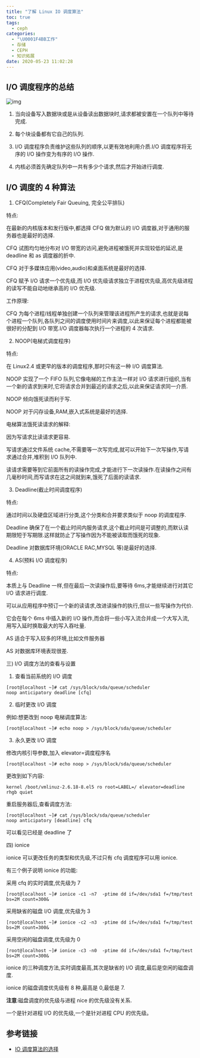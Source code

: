 ```yaml
---
title: "了解 Linux IO 调度算法"
toc: true
tags:
  - ceph
categories:
  - "\U0001F4BB工作"
  - 存储
  - CEPH
  - 知识拓展
date: 2020-05-23 11:02:28
---
```


## I/O 调度程序的总结


![img](https://images0.cnblogs.com/i/609710/201403/051225079271803.jpg)

 

1) 当向设备写入数据块或是从设备读出数据块时,请求都被安置在一个队列中等待完成.

2) 每个块设备都有它自己的队列.

3) I/O 调度程序负责维护这些队列的顺序,以更有效地利用介质.I/O 调度程序将无序的 I/O 操作变为有序的 I/O 操作.

4) 内核必须首先确定队列中一共有多少个请求,然后才开始进行调度.

 

## I/O 调度的 4 种算法

1) CFQ(Completely Fair Queuing, 完全公平排队)

特点:

在最新的内核版本和发行版中,都选择 CFQ 做为默认的 I/O 调度器,对于通用的服务器也是最好的选择.

CFQ 试图均匀地分布对 I/O 带宽的访问,避免进程被饿死并实现较低的延迟,是 deadline 和 as 调度器的折中.

CFQ 对于多媒体应用(video,audio)和桌面系统是最好的选择.

CFQ 赋予 I/O 请求一个优先级,而 I/O 优先级请求独立于进程优先级,高优先级进程的读写不能自动地继承高的 I/O 优先级.

 

工作原理:

CFQ 为每个进程/线程单独创建一个队列来管理该进程所产生的请求,也就是说每个进程一个队列,各队列之间的调度使用时间片来调度,以此来保证每个进程都能被很好的分配到 I/O 带宽.I/O 调度器每次执行一个进程的 4 次请求.

 

2) NOOP(电梯式调度程序)

特点:

在 Linux2.4 或更早的版本的调度程序,那时只有这一种 I/O 调度算法.

NOOP 实现了一个 FIFO 队列,它像电梯的工作主法一样对 I/O 请求进行组织,当有一个新的请求到来时,它将请求合并到最近的请求之后,以此来保证请求同一介质.

NOOP 倾向饿死读而利于写.

NOOP 对于闪存设备,RAM,嵌入式系统是最好的选择.

 

电梯算法饿死读请求的解释:

因为写请求比读请求更容易.

写请求通过文件系统 cache,不需要等一次写完成,就可以开始下一次写操作,写请求通过合并,堆积到 I/O 队列中.

读请求需要等到它前面所有的读操作完成,才能进行下一次读操作.在读操作之间有几毫秒时间,而写请求在这之间就到来,饿死了后面的读请求.

 

3) Deadline(截止时间调度程序)

特点:

通过时间以及硬盘区域进行分类,这个分类和合并要求类似于 noop 的调度程序.

Deadline 确保了在一个截止时间内服务请求,这个截止时间是可调整的,而默认读期限短于写期限.这样就防止了写操作因为不能被读取而饿死的现象.

Deadline 对数据库环境(ORACLE RAC,MYSQL 等)是最好的选择.

 

4) AS(预料 I/O 调度程序)

特点:

本质上与 Deadline 一样,但在最后一次读操作后,要等待 6ms,才能继续进行对其它 I/O 请求进行调度.

可以从应用程序中预订一个新的读请求,改进读操作的执行,但以一些写操作为代价.

它会在每个 6ms 中插入新的 I/O 操作,而会将一些小写入流合并成一个大写入流,用写入延时换取最大的写入吞吐量.

AS 适合于写入较多的环境,比如文件服务器

AS 对数据库环境表现很差.

 

三) I/O 调度方法的查看与设置

 1) 查看当前系统的 I/O 调度

```plain
[root@localhost ~]# cat /sys/block/sda/queue/scheduler
noop anticipatory deadline [cfq] 
```

 

2) 临时更改 I/O 调度

例如:想更改到 noop 电梯调度算法:

```plain
[root@localhost ~]# echo noop > /sys/block/sda/queue/scheduler
```

 

3) 永久更改 I/O 调度

修改内核引导参数,加入 elevator=调度程序名

```plain
[root@localhost ~]# echo noop > /sys/block/sda/queue/scheduler
```

 

更改到如下内容:

```plain
kernel /boot/vmlinuz-2.6.18-8.el5 ro root=LABEL=/ elevator=deadline rhgb quiet
```

 

重启服务器后,查看调度方法:

```plain
[root@localhost ~]# cat /sys/block/sda/queue/scheduler
noop anticipatory [deadline] cfq
```

可以看见已经是 deadline 了

 

四) ionice

ionice 可以更改任务的类型和优先级,不过只有 cfq 调度程序可以用 ionice.

有三个例子说明 ionice 的功能:

采用 cfq 的实时调度,优先级为 7

```plain
[root@localhost ~]# ionice -c1 -n7  -ptime dd if=/dev/sda1 f=/tmp/test bs=2M count=300&
```

采用缺省的磁盘 I/O 调度,优先级为 3

```plain
[root@localhost ~]# ionice -c2 -n3  -ptime dd if=/dev/sda1 f=/tmp/test bs=2M count=300&
```

采用空闲的磁盘调度,优先级为 0

```plain
[root@localhost ~]# ionice -c3 -n0  -ptime dd if=/dev/sda1 f=/tmp/test bs=2M count=300&
```

ionice 的三种调度方法,实时调度最高,其次是缺省的 I/O 调度,最后是空闲的磁盘调度.

ionice 的磁盘调度优先级有 8 种,最高是 0,最低是 7.

**注意**:磁盘调度的优先级与进程 nice 的优先级没有关系.

一个是针对进程 I/O 的优先级,一个是针对进程 CPU 的优先级。

## 参考链接
- [IO 调度算法的选择](https://www.cnblogs.com/gomysql/p/3582185.html)